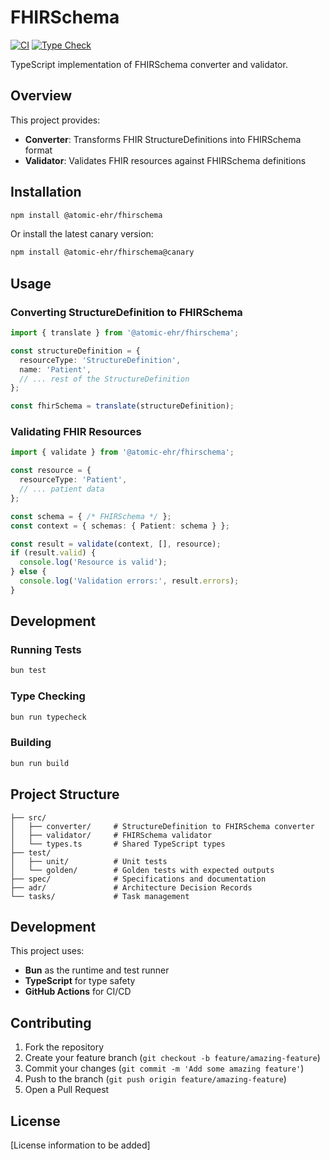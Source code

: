 # FHIRSchema

[![CI](https://github.com/fhir-schema/fhirschema-ts/actions/workflows/ci.yml/badge.svg)](https://github.com/fhir-schema/fhirschema-ts/actions/workflows/ci.yml)
[![Type Check](https://github.com/fhir-schema/fhirschema-ts/actions/workflows/typecheck.yml/badge.svg)](https://github.com/fhir-schema/fhirschema-ts/actions/workflows/typecheck.yml)

TypeScript implementation of FHIRSchema converter and validator.

## Overview

This project provides:
- **Converter**: Transforms FHIR StructureDefinitions into FHIRSchema format
- **Validator**: Validates FHIR resources against FHIRSchema definitions

## Installation

```bash
npm install @atomic-ehr/fhirschema
```

Or install the latest canary version:

```bash
npm install @atomic-ehr/fhirschema@canary
```

## Usage

### Converting StructureDefinition to FHIRSchema

```typescript
import { translate } from '@atomic-ehr/fhirschema';

const structureDefinition = {
  resourceType: 'StructureDefinition',
  name: 'Patient',
  // ... rest of the StructureDefinition
};

const fhirSchema = translate(structureDefinition);
```

### Validating FHIR Resources

```typescript
import { validate } from '@atomic-ehr/fhirschema';

const resource = {
  resourceType: 'Patient',
  // ... patient data
};

const schema = { /* FHIRSchema */ };
const context = { schemas: { Patient: schema } };

const result = validate(context, [], resource);
if (result.valid) {
  console.log('Resource is valid');
} else {
  console.log('Validation errors:', result.errors);
}
```

## Development

### Running Tests

```bash
bun test
```

### Type Checking

```bash
bun run typecheck
```

### Building

```bash
bun run build
```

## Project Structure

```
├── src/
│   ├── converter/     # StructureDefinition to FHIRSchema converter
│   ├── validator/     # FHIRSchema validator
│   └── types.ts       # Shared TypeScript types
├── test/
│   ├── unit/          # Unit tests
│   └── golden/        # Golden tests with expected outputs
├── spec/              # Specifications and documentation
├── adr/               # Architecture Decision Records
└── tasks/             # Task management
```

## Development

This project uses:
- **Bun** as the runtime and test runner
- **TypeScript** for type safety
- **GitHub Actions** for CI/CD

## Contributing

1. Fork the repository
2. Create your feature branch (`git checkout -b feature/amazing-feature`)
3. Commit your changes (`git commit -m 'Add some amazing feature'`)
4. Push to the branch (`git push origin feature/amazing-feature`)
5. Open a Pull Request

## License

[License information to be added]